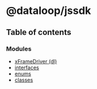 # @dataloop/jssdk

## Table of contents

### Modules
- [xFrameDriver (dl)](./classes/appLib_SDKDrivers_xFrameDriver.xFrameDriver.md)
- [interfaces](./interfaces/index.md)
- [enums](./enums/index.md)
- [classes](./classes/index.md)